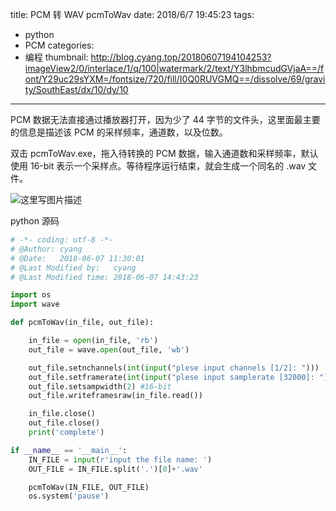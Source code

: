 title: PCM 转 WAV pcmToWav
date: 2018/6/7 19:45:23
tags:
- python
- PCM
categories:
- 编程
thumbnail: http://blog.cyang.top/20180607194104253?imageView2/0/interlace/1/q/100|watermark/2/text/Y3lhbmcudGVjaA==/font/Y29uc29sYXM=/fontsize/720/fill/I0Q0RUVGMQ==/dissolve/69/gravity/SouthEast/dx/10/dy/10
---

PCM 数据无法直接通过播放器打开，因为少了 44 字节的文件头，这里面最主要的信息是描述该 PCM 的采样频率，通道数，以及位数。

双击 pcmToWav.exe，拖入待转换的 PCM 数据，输入通道数和采样频率，默认使用 16-bit 表示一个采样点。等待程序运行结束，就会生成一个同名的 .wav 文件。

<!-- more -->

![这里写图片描述](http://blog.cyang.top/20180607194104253?imageView2/0/interlace/1/q/100|watermark/2/text/Y3lhbmcudGVjaA==/font/Y29uc29sYXM=/fontsize/720/fill/I0Q0RUVGMQ==/dissolve/69/gravity/SouthEast/dx/10/dy/10)

python 源码

```python
# -*- coding: utf-8 -*-
# @Author: cyang
# @Date:   2018-06-07 11:30:01
# @Last Modified by:   cyang
# @Last Modified time: 2018-06-07 14:43:23

import os
import wave

def pcmToWav(in_file, out_file):

	in_file = open(in_file, 'rb')
	out_file = wave.open(out_file, 'wb')

	out_file.setnchannels(int(input("plese input channels [1/2]: ")))
	out_file.setframerate(int(input("plese input samplerate [32000]: ")))
	out_file.setsampwidth(2) #16-bit
	out_file.writeframesraw(in_file.read())

	in_file.close()
	out_file.close()
	print('complete')

if __name__ == '__main__':
	IN_FILE = input(r'input the file name: ')
	OUT_FILE = IN_FILE.split('.')[0]+'.wav'

	pcmToWav(IN_FILE, OUT_FILE)
	os.system('pause')
```
